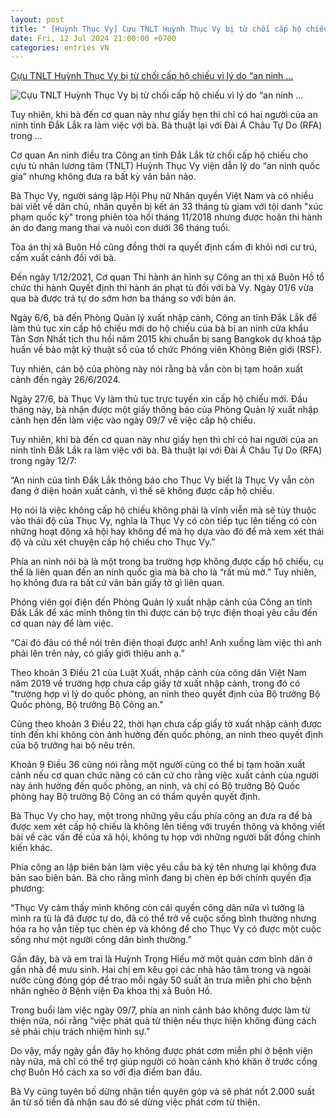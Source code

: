 ```yaml
---
layout: post
title: " [Huỳnh Thục Vy] Cựu TNLT Huỳnh Thục Vy bị từ chối cấp hộ chiếu vì lý do “an ninh ..."
date: Fri, 12 Jul 2024 21:00:00 +0700
categories: entries VN
---
```

[Cựu TNLT Huỳnh Thục Vy bị từ chối cấp hộ chiếu vì lý do “an ninh ...](https://www.rfa.org/vietnamese/news/vietnamnews/former-prisoner-of-conscience-huynh-thuc-vy-not-allowed-to-have-passport-due-to-national-security-07122024043203.html)

![Cựu TNLT Huỳnh Thục Vy bị từ chối cấp hộ chiếu vì lý do “an ninh ...](https://www.rfa.org/vietnamese/news/vietnamnews/former-prisoner-of-conscience-huynh-thuc-vy-not-allowed-to-have-passport-due-to-national-security-07122024043203.html/@@images/image)

Tuy nhiên, khi bà đến cơ quan này như giấy hẹn thì chỉ có hai người của an ninh tỉnh Đắk Lắk ra làm việc với bà. Bà thuật lại với Đài Á Châu Tự Do (RFA) trong ...

Cơ quan An ninh điều tra Công an tỉnh Đắk Lắk từ chối cấp hộ chiếu cho cựu tù nhân lương tâm (TNLT) Huỳnh Thục Vy viện dẫn lý do “an ninh quốc gia” nhưng không đưa ra bất kỳ văn bản nào.

Bà Thục Vy, người sáng lập Hội Phụ nữ Nhân quyền Việt Nam và có nhiều bài viết về dân chủ, nhân quyền bị kết án 33 tháng tù giam với tội danh "xúc phạm quốc kỳ" trong phiên tòa hồi tháng 11/2018 nhưng được hoãn thi hành án do đang mang thai và nuôi con dưới 36 tháng tuổi.

Tòa án thị xã Buôn Hồ cũng đồng thời ra quyết định cấm đi khỏi nơi cư trú, cấm xuất cảnh đối với bà.

Đến ngày 1/12/2021, Cơ quan Thi hành án hình sự Công an thị xã Buôn Hồ tổ chức thi hành Quyết định thi hành án phạt tù đối với bà Vy. Ngày 01/6 vừa qua bà được trả tự do sớm hơn ba tháng so với bản án.

Ngày 6/6, bà đến Phòng Quản lý xuất nhập cảnh, Công an tỉnh Đắk Lắk để làm thủ tục xin cấp hộ chiếu mới do hộ chiếu của bà bị an ninh cửa khẩu Tân Sơn Nhất tịch thu hồi năm 2015 khi chuẩn bị sang Bangkok dự khoá tập huấn về bảo mật kỹ thuật số của tổ chức Phóng viên Không Biên giới (RSF).

Tuy nhiên, cán bộ của phòng này nói rằng bà vẫn còn bị tạm hoãn xuất cảnh đến ngày 26/6/2024.

Ngày 27/6, bà Thục Vy làm thủ tục trực tuyến xin cấp hộ chiếu mới. Đầu tháng này, bà nhận được một giấy thông báo của Phòng Quản lý xuất nhập cảnh hẹn đến làm việc vào ngày 09/7 về việc cấp hộ chiếu.

Tuy nhiên, khi bà đến cơ quan này như giấy hẹn thì chỉ có hai người của an ninh tỉnh Đắk Lắk ra làm việc với bà. Bà thuật lại với Đài Á Châu Tự Do (RFA) trong ngày 12/7:

“An ninh của tỉnh Đắk Lắk thông báo cho Thục Vy biết là Thục Vy vẫn còn đang ở diện hoãn xuất cảnh, vì thế sẽ không được cấp hộ chiếu.

Họ nói là việc không cấp hộ chiếu không phải là vĩnh viễn mà sẽ tùy thuộc vào thái độ của Thục Vy, nghĩa là Thục Vy có còn tiếp tục lên tiếng có còn những hoạt động xã hội hay không để mà họ dựa vào đó để mà xem xét thái độ và cứu xét chuyện cấp hộ chiếu cho Thục Vy.”

Phía an ninh nói bà là một trong ba trường hợp không được cấp hộ chiếu, cụ thể là liên quan đến an ninh quốc gia mà bà cho là “rất mù mờ.” Tuy nhiên, họ không đưa ra bất cứ văn bản giấy tờ gì liên quan.

Phóng viên gọi điện đến Phòng Quản lý xuất nhập cảnh của Công an tỉnh Đắk Lắk để xác minh thông tin thì được cán bộ trực điện thoại yêu cầu đến cơ quan này để làm việc.

“Cái đó đâu có thể nói trên điện thoại được anh! Anh xuống làm việc thì anh phải lên trên này, có giấy giới thiệu anh ạ.”

Theo khoản 3 Điều 21 của Luật Xuất, nhập cảnh của công dân Việt Nam năm 2019 về trường hợp chưa cấp giấy tờ xuất nhập cảnh, trong đó có "trường hợp vì lý do quốc phòng, an ninh theo quyết định của Bộ trưởng Bộ Quốc phòng, Bộ trưởng Bộ Công an."

Cũng theo khoản 3 Điều 22, thời hạn chưa cấp giấy tờ xuất nhập cảnh được tính đến khi không còn ảnh hưởng đến quốc phòng, an ninh theo quyết định của bộ trưởng hai bộ nêu trên.

Khoản 9 Điều 36 cũng nói rằng một người cũng có thể bị tạm hoãn xuất cảnh nếu cơ quan chức năng có căn cứ cho rằng việc xuất cảnh của người này ảnh hưởng đến quốc phòng, an ninh, và chỉ có Bộ trưởng Bộ Quốc phòng hay Bộ trưởng Bộ Công an có thẩm quyền quyết định.

Bà Thục Vy cho hay, một trong những yêu cầu phía công an đưa ra để bà được xem xét cấp hộ chiếu là không lên tiếng với truyền thông và không viết bài về các vấn đề của xã hội, không tụ họp với những người bất đồng chính kiến khác.

Phía công an lập biên bản làm việc yêu cầu bà ký tên nhưng lại không đưa bản sao biên bản. Bà cho rằng mình đang bị chèn ép bởi chính quyền địa phương:

“Thục Vy cảm thấy mình không còn cái quyền công dân nữa vì tưởng là mình ra tù là đã được tự do, đã có thể trở về cuộc sống bình thường nhưng hóa ra họ vẫn tiếp tục chèn ép và không để cho Thục Vy có được một cuộc sống như một người công dân bình thường.”

Gần đây, bà và em trai là Huỳnh Trọng Hiếu mở một quán cơm bình dân ở gần nhà để mưu sinh. Hai chị em kêu gọi các nhà hảo tâm trong và ngoài nước cùng đóng góp để trao mỗi ngày 50 suất ăn trưa miễn phí cho bệnh nhân nghèo ở Bệnh viện Đa khoa thị xã Buôn Hồ.

Trong buổi làm việc ngày 09/7, phía an ninh cảnh báo không được làm từ thiện nữa, nói rằng “việc phát quà từ thiện nếu thực hiện không đúng cách sẽ phải chịu trách nhiệm hình sự.”

Do vậy, mấy ngày gần đây họ không được phát cơm miễn phí ở bệnh viện này nữa, mà chỉ có thể trợ giúp người có hoàn cảnh khó khăn ở trước cổng chợ Buôn Hồ cách xa so với địa điểm ban đầu.

Bà Vy cũng tuyên bố dừng nhận tiền quyên góp và sẽ phát nốt 2.000 suất ăn từ số tiền đã nhận sau đó sẽ dừng việc phát cơm từ thiện.

